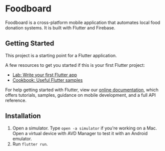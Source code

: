 
# Foodboard

Foodboard is a cross-platform mobile application that automates local food donation systems. It is built with Flutter and Firebase.

## Getting Started

This project is a starting point for a Flutter application.

A few resources to get you started if this is your first Flutter project:

- [Lab: Write your first Flutter app](https://flutter.dev/docs/get-started/codelab)
- [Cookbook: Useful Flutter samples](https://flutter.dev/docs/cookbook)

For help getting started with Flutter, view our
[online documentation](https://flutter.dev/docs), which offers tutorials,
samples, guidance on mobile development, and a full API reference.

## Installation
1. Open a simulator. Type `open -a simulator` if you're working on a Mac. Open a virtual device with AVD Manager to test it with an Android emulator.
2. Run `flutter run`.



